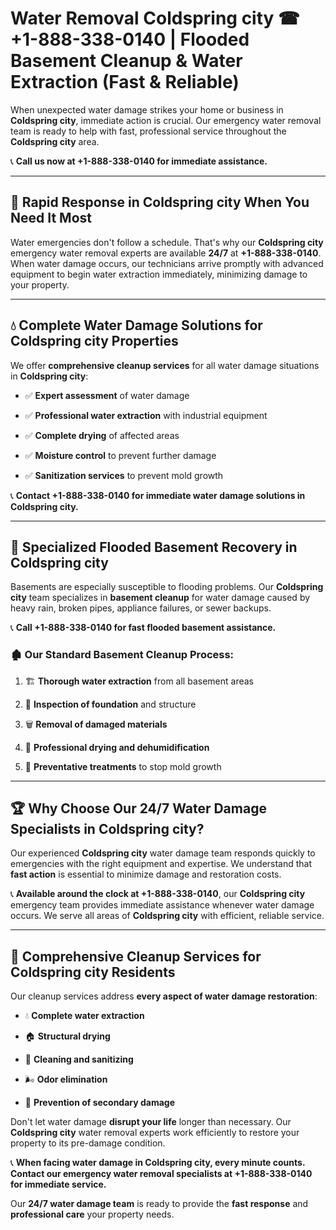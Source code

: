 # Water Removal Coldspring city ☎ +1-888-338-0140 | Flooded Basement Cleanup & Water Extraction (Fast & Reliable)

When unexpected water damage strikes your home or business in **Coldspring city**, immediate action is crucial. Our emergency water removal team is ready to help with fast, professional service throughout the **Coldspring city** area. 

📞 **Call us now at +1-888-338-0140 for immediate assistance.**
---
## 🚀 Rapid Response in Coldspring city When You Need It Most
Water emergencies don't follow a schedule. That's why our **Coldspring city** emergency water removal experts are available **24/7** at **+1-888-338-0140**. When water damage occurs, our technicians arrive promptly with advanced equipment to begin water extraction immediately, minimizing damage to your property.
---
## 💧 Complete Water Damage Solutions for Coldspring city Properties
We offer **comprehensive cleanup services** for all water damage situations in **Coldspring city**:
- ✅ **Expert assessment** of water damage  
- ✅ **Professional water extraction** with industrial equipment  
- ✅ **Complete drying** of affected areas  
- ✅ **Moisture control** to prevent further damage  
- ✅ **Sanitization services** to prevent mold growth  
📞 **Contact +1-888-338-0140 for immediate water damage solutions in Coldspring city.**
---
## 🌊 Specialized Flooded Basement Recovery in Coldspring city
Basements are especially susceptible to flooding problems. Our **Coldspring city** team specializes in **basement cleanup** for water damage caused by heavy rain, broken pipes, appliance failures, or sewer backups. 
📞 **Call +1-888-338-0140 for fast flooded basement assistance.**
### 🏚️ Our Standard Basement Cleanup Process:
1. 🏗️ **Thorough water extraction** from all basement areas  
2. 🔎 **Inspection of foundation** and structure  
3. 🗑️ **Removal of damaged materials**  
4. 💨 **Professional drying and dehumidification**  
5. 🚫 **Preventative treatments** to stop mold growth  
---
## 🏆 Why Choose Our 24/7 Water Damage Specialists in Coldspring city?
Our experienced **Coldspring city** water damage team responds quickly to emergencies with the right equipment and expertise. We understand that **fast action** is essential to minimize damage and restoration costs.
📞 **Available around the clock at +1-888-338-0140**, our **Coldspring city** emergency team provides immediate assistance whenever water damage occurs. We serve all areas of **Coldspring city** with efficient, reliable service.
---
## 🧹 Comprehensive Cleanup Services for Coldspring city Residents
Our cleanup services address **every aspect of water damage restoration**:
- 💧 **Complete water extraction**  
- 🏠 **Structural drying**  
- 🧼 **Cleaning and sanitizing**  
- 🌬️ **Odor elimination**  
- 🚫 **Prevention of secondary damage**  
Don't let water damage **disrupt your life** longer than necessary. Our **Coldspring city** water removal experts work efficiently to restore your property to its pre-damage condition.
📞 **When facing water damage in Coldspring city, every minute counts. Contact our emergency water removal specialists at +1-888-338-0140 for immediate service.**
Our **24/7 water damage team** is ready to provide the **fast response** and **professional care** your property needs.
